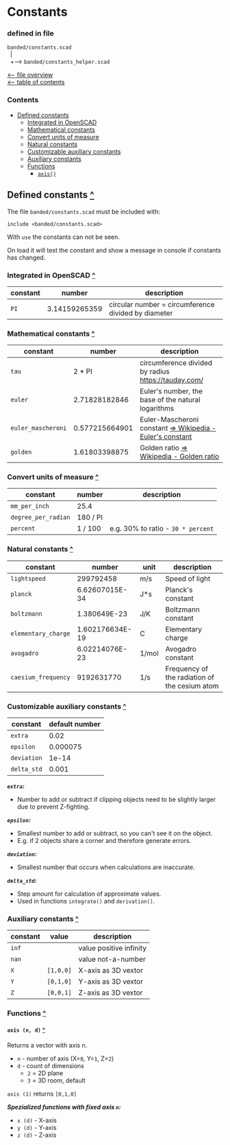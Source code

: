 Constants
=========

### defined in file
`banded/constants.scad`\
` `| \
` `+--> `banded/constants_helper.scad`

[<-- file overview](file_overview.md)\
[<-- table of contents](contents.md)

### Contents
[contents]: #contents "Up to Contents"
- [Defined constants](#defined-constants-)
  - [Integrated in OpenSCAD](#integrated-in-openscad-)
  - [Mathematical constants](#mathematical-constants-)
  - [Convert units of measure](#convert-units-of-measure-)
  - [Natural constants](#natural-constants-)
  - [Customizable auxiliary constants](#customizable-auxiliary-constants-)
  - [Auxiliary constants](#auxiliary-constants-)
  - [Functions](#functions-)
    - [`axis()`][axis]


Defined constants [^][contents]
-------------------------------
The file `banded/constants.scad` must be included with:
```OpenSCAD
include <banded/constants.scad>
```
With `use` the constants can not be seen.

On load it will test the constant and show a message
in console if constants has changed.


### Integrated in OpenSCAD [^][contents]

| constant | number        | description
|----------|---------------|-------------
| `PI`     | 3.14159265359 | circular number = circumference divided by diameter


### Mathematical constants [^][contents]

| constant            | number          | description
|---------------------|-----------------|-------------
| `tau`               | 2 * PI          | circumference divided by radius <https://tauday.com/>
| `euler`             | 2.71828182846   | Euler's number, the base of the natural logarithms
| `euler_mascheroni`  | 0.577215664901  | Euler-Mascheroni constant [=> Wikipedia - Euler's constant](https://en.wikipedia.org/wiki/Euler%27s_constant)
| `golden`            | 1.61803398875   | Golden ratio [=> Wikipedia - Golden ratio](https://en.wikipedia.org/wiki/Golden_ratio)


### Convert units of measure [^][contents]

| constant            | number          | description
|---------------------|-----------------|-------------
| `mm_per_inch`       | 25.4            |
| `degree_per_radian` | 180 / PI        |
| `percent`           | 1 / 100         | e.g. 30% to ratio - `30 * percent`


### Natural constants [^][contents]

| constant            | number          | unit  | description
|---------------------|-----------------|-------|-------------
| `lightspeed`        | 299792458       | m/s   | Speed of light
| `planck`            | 6.62607015E-34  | J*s   | Planck's constant
| `boltzmann`         | 1.380649E-23    | J/K   | Boltzmann constant
| `elementary_charge` | 1.602176634E-19 | C     | Elementary charge
| `avogadro`          | 6.02214076E-23  | 1/mol | Avogadro constant
| `caesium_frequency` | 9192631770      | 1/s   | Frequency of the radiation of the cesium atom


### Customizable auxiliary constants [^][contents]

| constant            | default number
|---------------------|----------------
| `extra`             | 0.02
| `epsilon`           | 0.000075
| `deviation`         | 1e-14
| `delta_std`         | 0.001

___`extra`:___
- Number to add or subtract if clipping objects need to be slightly larger
  due to prevent Z-fighting.

___`epsilon`:___
- Smallest number to add or subtract, so you can't see it on the object.
- E.g. if 2 objects share a corner and therefore generate errors.

___`deviation`:___
- Smallest number that occurs when calculations are inaccurate.

___`delta_std`:___
- Step amount for calculation of approximate values.
- Used in functions `integrate()` and `derivation()`.


### Auxiliary constants [^][contents]

| constant | value     | description
|----------|-----------|-------------
| `inf`    |           | value positive infinity
| `nan`    |           | value not-a-number
| `X`      | `[1,0,0]` | X-axis as 3D vextor
| `Y`      | `[0,1,0]` | Y-axis as 3D vextor
| `Z`      | `[0,0,1]` | Z-axis as 3D vextor


### Functions [^][contents]

#### `axis (n, d)` [^][contents]
[axis]: #axis-n-d-
Returns a vector with axis n.
- `n` - number of axis (X=`0`, Y=`1`, Z=`2`)
- `d` - count of dimensions
  - `2` = 2D plane
  - `3` = 3D room, default

`axis (1)` returns `[0,1,0]`

___Spezialized functions with fixed axis `n`:___
- `x (d)` - X-axis
- `y (d)` - Y-axis
- `z (d)` - Z-axis

